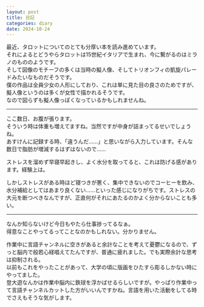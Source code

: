 ```yaml
---
layout: post
title: 日記
categories: diary
date: 2024-10-24
---
```

最近、タロットについてのとても分厚い本を読み進めています。  
それによるとどうやらタロットは15世紀イタリアで生まれ、今に繋がるのはミラノのもののようです。  
そして図像のモチーフの多くは当時の擬人像、そしてトリオンフィの凱旋パレードみたいなものだそうです。  
僕の作品は全員少女の人形にしており、これは単に見た目の良さのためですが、擬人像というのは多くが女性で描かれるそうです。  
なので図らずも擬人像っぽくなっているかもしれませんね。

---

ここ数日、お腹が張ります。  
そういう時は体重も増えてますね。当然ですが中身が詰まってるせいでしょうね。  
あすけんに記録する時、「違うんだ……」と思いながら入力しています。そんな数日で脂肪が増減するはずはないので……

ストレスを溜めず早寝早起きし、よく水分を取ってると、これは防げる感があります。経験上は。

しかしストレスがある時ほど寝つきが悪く、集中できないのでコーヒーを飲み、水分補給としてはあまり良くない……といった感じになりがちです。ストレスの大元を断つべきなんですが、正直何がそれにあたるのかよく分からないことも多い。

---

なんか知らないけど今日もやたら仕事捗ってるなぁ。  
得意なことやってるってことなのかもしれない。分かりません。

作業中に言語チャンネルに空きがあると余計なことを考えて憂鬱になるので、ずっと脳内で般若心経唱えてたんですが、普通に疲れました。でも実際余計な思考は抑制される。  
以前もこれをやったことがあって、大学の頃に版画をひたすら彫るしかない時にやってました。  
登大遊なんかは作業中脳内に鉄球を浮かばせるらしいですが。やっぱり作業中って言語チャンネルカットした方がいいんですかね。言語を用いた活動をしてる時でさえもそうな気がします。
